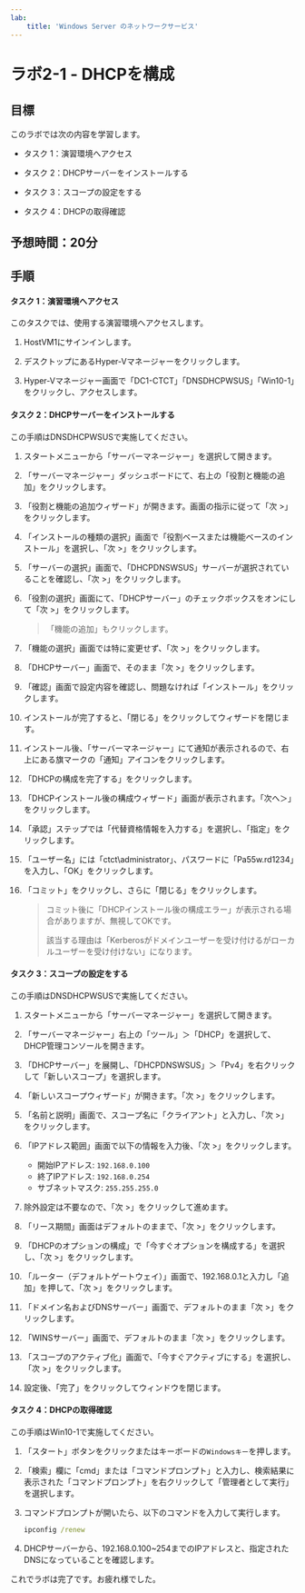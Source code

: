 ```yaml
---
lab:
    title: 'Windows Server のネットワークサービス'
---
```


# ラボ2-1  - DHCPを構成

## 目標

このラボでは次の内容を学習します。

- タスク 1：演習環境へアクセス

- タスク 2：DHCPサーバーをインストールする

- タスク 3：スコープの設定をする

- タスク 4：DHCPの取得確認





## 予想時間：20分



## 手順

#### タスク 1：演習環境へアクセス

このタスクでは、使用する演習環境へアクセスします。

1. HostVM1にサインインします。

1. デスクトップにあるHyper-Vマネージャーをクリックします。

1. Hyper-Vマネージャー画面で「DC1-CTCT」「DNSDHCPWSUS」「Win10-1」をクリックし、アクセスします。



#### タスク 2：DHCPサーバーをインストールする

この手順はDNSDHCPWSUSで実施してください。

1. スタートメニューから「サーバーマネージャー」を選択して開きます。

2. 「サーバーマネージャー」ダッシュボードにて、右上の「役割と機能の追加」をクリックします。

3. 「役割と機能の追加ウィザード」が開きます。画面の指示に従って「次 >」をクリックします。

4. 「インストールの種類の選択」画面で「役割ベースまたは機能ベースのインストール」を選択し、「次 >」をクリックします。

5. 「サーバーの選択」画面で、「DHCPDNSWSUS」サーバーが選択されていることを確認し、「次 >」をクリックします。

6. 「役割の選択」画面にて、「DHCPサーバー」のチェックボックスをオンにして「次 >」をクリックします。

   > 「機能の追加」もクリックします。

7. 「機能の選択」画面では特に変更せず、「次 >」をクリックします。

8. 「DHCPサーバー」画面で、そのまま「次 >」をクリックします。

9. 「確認」画面で設定内容を確認し、問題なければ「インストール」をクリックします。

10. インストールが完了すると、「閉じる」をクリックしてウィザードを閉じます。

11. インストール後、「サーバーマネージャー」にて通知が表示されるので、右上にある旗マークの「通知」アイコンをクリックします。

12. 「DHCPの構成を完了する」をクリックします。

13. 「DHCPインストール後の構成ウィザード」画面が表示されます。「次へ＞」をクリックします。

14. 「承認」ステップでは「代替資格情報を入力する」を選択し、「指定」をクリックします。

15. 「ユーザー名」には「ctct\administrator」、パスワードに「Pa55w.rd1234」を入力し、「OK」をクリックします。

16. 「コミット」をクリックし、さらに「閉じる」をクリックします。

    > コミット後に「DHCPインストール後の構成エラー」が表示される場合がありますが、無視してOKです。
    >
    > 該当する理由は「Kerberosがドメインユーザーを受け付けるがローカルユーザーを受け付けない」になります。
    
    

#### タスク 3：スコープの設定をする

この手順はDNSDHCPWSUSで実施してください。

1. スタートメニューから「サーバーマネージャー」を選択して開きます。

2. 「サーバーマネージャー」右上の「ツール」＞「DHCP」を選択して、DHCP管理コンソールを開きます。

3. 「DHCPサーバー」を展開し、「DHCPDNSWSUS」＞「Pv4」を右クリックして「新しいスコープ」を選択します。

4. 「新しいスコープウィザード」が開きます。「次 >」をクリックします。

5. 「名前と説明」画面で、スコープ名に「クライアント」と入力し、「次 >」をクリックします。

6. 「IPアドレス範囲」画面で以下の情報を入力後、「次 >」をクリックします。
   - 開始IPアドレス: `192.168.0.100`
   - 終了IPアドレス: `192.168.0.254`
   - サブネットマスク: `255.255.255.0`

7. 除外設定は不要なので、「次 >」をクリックして進めます。

8. 「リース期間」画面はデフォルトのままで、「次 >」をクリックします。

9. 「DHCPのオプションの構成」で「今すぐオプションを構成する」を選択し、「次 >」をクリックします。

10. 「ルーター（デフォルトゲートウェイ）」画面で、192.168.0.1と入力し「追加」を押して、「次 >」をクリックします。

11. 「ドメイン名およびDNSサーバー」画面で、デフォルトのまま「次 >」をクリックします。

12. 「WINSサーバー」画面で、デフォルトのまま「次 >」をクリックします。

13. 「スコープのアクティブ化」画面で、「今すぐアクティブにする」を選択し、「次 >」をクリックします。

14. 設定後、「完了」をクリックしてウィンドウを閉じます。

    


#### タスク 4：DHCPの取得確認

この手順はWin10-1で実施してください。

1. 「スタート」ボタンをクリックまたはキーボードの`Windowsキー`を押します。

2. 「検索」欄に「cmd」または「コマンドプロンプト」と入力し、検索結果に表示された「コマンドプロンプト」を右クリックして「管理者として実行」を選択します。

3. コマンドプロンプトが開いたら、以下のコマンドを入力して実行します。

   ```cmd
   ipconfig /renew
   ```

4. DHCPサーバーから、192.168.0.100~254までのIPアドレスと、指定されたDNSになっていることを確認します。

   

これでラボは完了です。お疲れ様でした。

